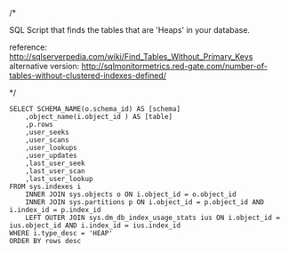 /*

SQL Script that finds the tables that are 'Heaps' in your database.

reference: http://sqlserverpedia.com/wiki/Find_Tables_Without_Primary_Keys
alternative version: http://sqlmonitormetrics.red-gate.com/number-of-tables-without-clustered-indexes-defined/

*/

    SELECT SCHEMA_NAME(o.schema_id) AS [schema]
		,object_name(i.object_id ) AS [table]
		,p.rows
		,user_seeks
		,user_scans
		,user_lookups
		,user_updates
		,last_user_seek
		,last_user_scan
		,last_user_lookup
	FROM sys.indexes i 
		INNER JOIN sys.objects o ON i.object_id = o.object_id
		INNER JOIN sys.partitions p ON i.object_id = p.object_id AND i.index_id = p.index_id
		LEFT OUTER JOIN sys.dm_db_index_usage_stats ius ON i.object_id = ius.object_id AND i.index_id = ius.index_id
	WHERE i.type_desc = 'HEAP'
    ORDER BY rows desc
